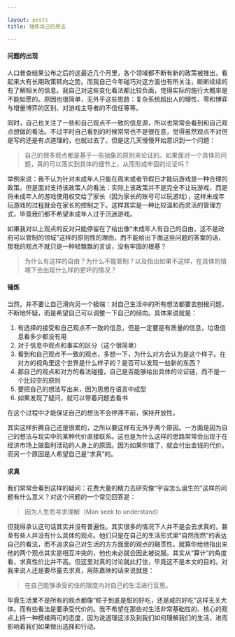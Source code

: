 ```yaml
---

layout: posts
title: 锤炼自己的想法

---
```


#### 问题的出现

人口普查结果公布之后的这最近几个月里，各个领域都不断有新的政策被推出，看起来大有长期政策转向之势。而我自己今年碰巧对这方面也有所关注，断断续续的有了解相关的信息。我自己对这些变化看法都比较负面，觉得实际的施行大概率是不能如愿的。原因也很简单，无外乎这些思路：复杂系统超出人的理性、零和博弈与增量博弈的区别、对游戏主导者的不信任等等。

同时，自己也关注了一些和自己观点不一致的信息源，所以也常常会看到和自己观点想做的看法。不过平时自己看到的时候常常也不是很在意，觉得虽然观点不对但是写的还是有点道理的，也就过去了。但是这几天慢慢开始意识到一个问题：

> 自己的很多观点都是基于一些抽象的原则来论证的。如果面对一个具体的问题，真的可以落实到具体的细节上，从而形成牢固的论证吗？

举例来说：我不认为针对未成年人只能在周末或者节假日才能玩游戏是一种合理的政策。但是面对支持该政策人的看法：实际上该政策并不是完全不让玩游戏，而是将未成年人的游戏使用权交给了家长（因为家长的账号可以玩游戏），这样未成年玩游戏的过程就会在家长的控制之下。这样其实是一种比较温和而灵活的管理方式，毕竟我们都不希望未成年人过于沉迷游戏。

如果我对以上观点的反对只能停留在了给出像“未成年人有自己的自由，这不是政府可以管制的领域”这样的原则性的理由，而不能给出下面这些问题的答案的话，那我的观点不就只是一种轻飘飘的言谈，没有牢固的根基？

> 为什么有这样的自由？为什么不能管制？以及指出如果不这样，在具体的情境下会出现什么样的更坏的情况？



#### 锤炼

当然，并不要让自己滑向另一个极端：对自己生活中的所有想法都要去刨根问题，不断地怀疑，而是希望自己可以调整一下自己的倾向。具体来说就是：

1. 有选择的接受和自己观点不一致的信息，但是一定要是有质量的信息，垃圾信息看多少都没有用
2. 对于信息中观点和事实的区分（这个很简单）
3. 看到和自己观点不一致的观点，多想一下，为什么对方会认为是这个样子。在对方的视角里这个世界是什么样子的？是否可以发现一些新的东西？
4. 那自己的观点和对方的看法碰撞，自己是否能够给出具体的论证链，而不是一个比较空的原则
5. 要把自己的想法写出来，因为思想在语言中成型
6. 如果发现了疑问，就可以带着问题去看书

在这个过程中才能保证自己的想法不会停滞不前，保持开放性。

其实这样折腾自己还是很累的，之所以要这样有无外乎两个原因。一方面是因为自己的想法与现实中的某种代价直接联系。这也是为什么这样的思路常常会出现于在经济市场上做盈利活动的人身上的原因。因为如果你错了，就会付出金钱的代价。而另一个原因是人希望自己是“求真”的。

#### 求真

我们常常会看到这样的疑问：花费大量的精力去研究像“宇宙怎么诞生的”这样的问题有什么意义？对这个问题的一个常见回答是：

> 因为人生而寻求理解（Man seek to understand）

但我得承认这句话其实并没有普遍性。其实很多的情况下人并不是会去求真的，甚至有些人并没有什么具体的观点。他们只是在自己的生活形式里“自然而然”的表达自己的看法，而不追求自己对生活的方方面面的观点的融贯性。就算你给他指出来他的两个观点其实是相互冲突的，他也未必就会因此被说服。其实从“算计”的角度看，求真性价比并不高。但这里对真的讨论就此打住，毕竟这不是本文的目的。对我来说人还是要尽量去求真，用陈嘉映的话来说就是：

> 在自己能够承受的住的限度内对自己的生活进行反思。

毕竟生活里不是所有的观点都像“粽子到底是甜的好吃，还是咸的好吃”这样无关大体。而有些看法是要承受代价的。我不希望在那些对生活非常基础性的、核心的观点上持一种模棱两可的态度，因为说道理这涉及到我们如何理解我们的生活，进而影响着我们如果做出选择和行动。

